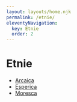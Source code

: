 ```yaml
---
layout: layouts/home.njk
permalink: /etnie/
eleventyNavigation:
  key: Etnie
  order: 2
---
```


# Etnie

- [Arcaica](/etnie/arcaica/)
- [Esperica](/etnie/esperica/)
- [Moresca](/etnie/moresca/)


